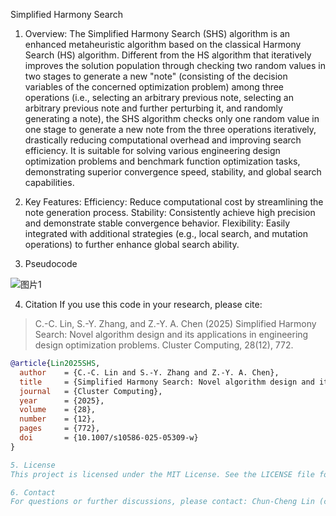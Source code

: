 Simplified Harmony Search

1. Overview:
The Simplified Harmony Search (SHS) algorithm is an enhanced metaheuristic algorithm based on the classical Harmony Search (HS) algorithm. Different from the HS algorithm that iteratively improves the solution population through checking two random values in two stages to generate a new "note" (consisting of the decision variables of the concerned optimization problem) among three operations (i.e., selecting an arbitrary previous note, selecting an arbitrary previous note and further perturbing it, and randomly generating a note), the SHS algorithm checks only one random value in one stage to generate a new note from the three operations iteratively, drastically reducing computational overhead and improving search efficiency. It is suitable for solving various engineering design optimization problems and benchmark function optimization tasks, demonstrating superior convergence speed, stability, and global search capabilities.

2. Key Features:
Efficiency: Reduce computational cost by streamlining the note generation process.
Stability: Consistently achieve high precision and demonstrate stable convergence behavior.
Flexibility: Easily integrated with additional strategies (e.g., local search, and mutation operations) to further enhance global search ability.

3. Pseudocode

![图片1](https://github.com/user-attachments/assets/4749631b-10ec-46d5-b514-b892dbab72f5)

4. Citation
If you use this code in your research, please cite:

> C.-C.  Lin, S.-Y. Zhang, and Z.-Y. A. Chen (2025) Simplified Harmony Search: Novel algorithm design and its applications in engineering design optimization problems. Cluster Computing, 28(12), 772.

```bibtex
@article{Lin2025SHS,
  author    = {C.-C. Lin and S.-Y. Zhang and Z.-Y. A. Chen},
  title     = {Simplified Harmony Search: Novel algorithm design and its applications in engineering design optimization problems},
  journal   = {Cluster Computing},
  year      = {2025},
  volume    = {28},
  number    = {12},
  pages     = {772},
  doi       = {10.1007/s10586-025-05309-w}
}

5. License
This project is licensed under the MIT License. See the LICENSE file for more details.

6. Contact
For questions or further discussions, please contact: Chun-Cheng Lin (cclin321@nycu.edu.tw)
